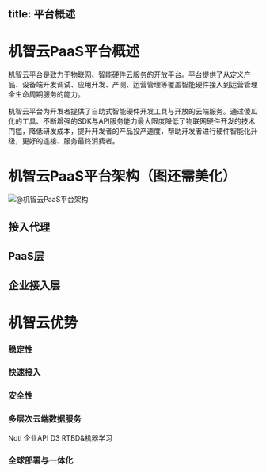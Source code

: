 title:  平台概述
---

# 机智云PaaS平台概述
机智云平台是致力于物联网、智能硬件云服务的开放平台。平台提供了从定义产品、设备端开发调试、应用开发、产测、运营管理等覆盖智能硬件接入到运营管理全生命周期服务的能力。

机智云平台为开发者提供了自助式智能硬件开发工具与开放的云端服务。通过傻瓜化的工具、不断增强的SDK与API服务能力最大限度降低了物联网硬件开发的技术门槛，降低研发成本，提升开发者的产品投产速度，帮助开发者进行硬件智能化升级，更好的连接、服务最终消费者。

# 机智云PaaS平台架构（图还需美化）

![@机智云PaaS平台架构](/assets/zh-cn/cloud/arti.jpg)


## 接入代理

## PaaS层

## 企业接入层


# 机智云优势
### 稳定性


### 快速接入


### 安全性


### 多层次云端数据服务
   Noti
   企业API
   D3
   RTBD&机器学习

### 全球部署与一体化





